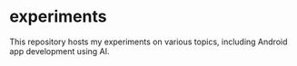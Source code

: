 # experiments
This repository hosts my experiments on various topics, including Android app development using AI.
